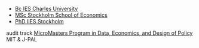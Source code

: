 - [Bc IES Charles University](https://ies.fsv.cuni.cz/en/institute/about-us/my-url)
- [MSc Stockholm School of Economics](https://www.hhs.se/en/education/msc/mecon/)
- [PhD IIES Stockholm](https://www.su.se/institute-for-international-economic-studies/)

audit track [MicroMasters Program in Data, Economics, and Design of Policy](https://micromasters.mit.edu/dedp/) MIT & J-PAL

